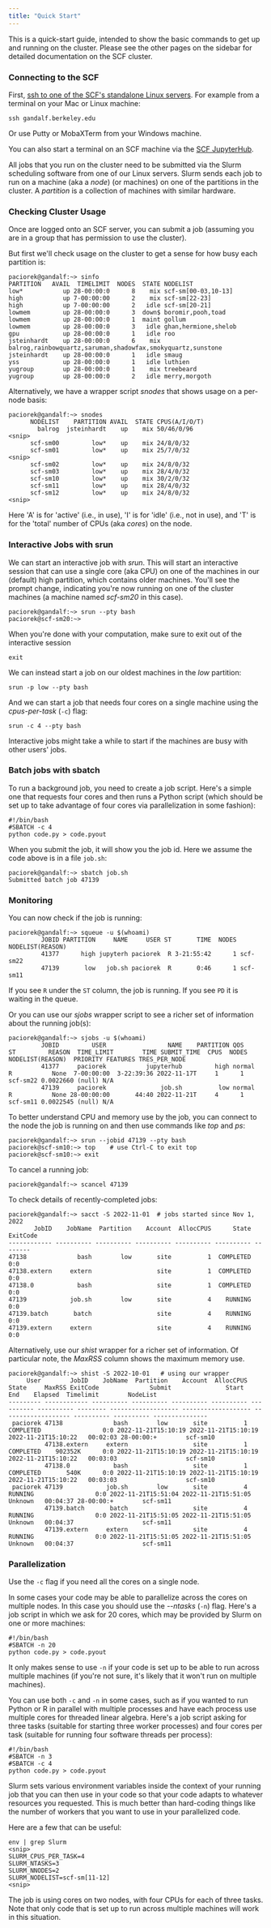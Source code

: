 ```yaml
---
title: "Quick Start"
---
```


This is a quick-start guide, intended to show the basic commands to get
up and running on the cluster. Please see the other pages on the sidebar for
detailed documentation on the SCF cluster.

### Connecting to the SCF

First, [ssh to one of the SCF's standalone Linux servers](../../access/ssh.md).
For example from a terminal on your Mac or Linux machine:

```{code} shell
ssh gandalf.berkeley.edu
```


Or use Putty or MobaXTerm from your Windows machine.

You can also start a terminal on an SCF machine via the
[SCF JupyterHub](../../access/jupyterhub.md).

All jobs that you run on the cluster need to be submitted via the Slurm
scheduling software from one of our Linux servers. Slurm sends each job
to run on a machine (aka a *node*) (or machines) on one of the
partitions in the cluster. A *partition* is a collection of machines
with similar hardware.

### Checking Cluster Usage

Once are logged onto an SCF server, you can submit a job (assuming you
are in a group that has permission to use the cluster).

But first we'll check usage on the cluster to get a sense for how busy
each partition is:

```{code} shell-session
paciorek@gandalf:~> sinfo
PARTITION   AVAIL  TIMELIMIT  NODES  STATE NODELIST
low*           up 28-00:00:0      8    mix scf-sm[00-03,10-13]
high           up 7-00:00:00      2    mix scf-sm[22-23]
high           up 7-00:00:00      2   idle scf-sm[20-21]
lowmem         up 28-00:00:0      3  down$ boromir,pooh,toad
lowmem         up 28-00:00:0      1  maint gollum
lowmem         up 28-00:00:0      3   idle ghan,hermione,shelob
gpu            up 28-00:00:0      1   idle roo
jsteinhardt    up 28-00:00:0      6    mix balrog,rainbowquartz,saruman,shadowfax,smokyquartz,sunstone
jsteinhardt    up 28-00:00:0      1   idle smaug
yss            up 28-00:00:0      1   idle luthien
yugroup        up 28-00:00:0      1    mix treebeard
yugroup        up 28-00:00:0      2   idle merry,morgoth
```

Alternatively, we have a wrapper script *snodes* that shows usage on a
per-node basis:

```{code} shell-session
paciorek@gandalf:~> snodes
      NODELIST    PARTITION AVAIL  STATE CPUS(A/I/O/T)
        balrog  jsteinhardt    up    mix 50/46/0/96
<snip>
      scf-sm00         low*    up    mix 24/8/0/32
      scf-sm01         low*    up    mix 25/7/0/32
<snip>
      scf-sm02         low*    up    mix 24/8/0/32
      scf-sm03         low*    up    mix 28/4/0/32
      scf-sm10         low*    up    mix 30/2/0/32
      scf-sm11         low*    up    mix 28/4/0/32
      scf-sm12         low*    up    mix 24/8/0/32
<snip>
```

Here 'A' is for 'active' (i.e., in use), 'I' is for 'idle' (i.e., not in
use), and 'T' is for the 'total' number of CPUs (aka *cores*) on the
node. 

### Interactive Jobs with srun

We can start an interactive job with *srun*. This will start an
interactive session that can use a single core (aka CPU) on one of the
machines in our (default) high partition, which contains older machines.
You'll see the prompt change, indicating you're now running on one of
the cluster machines (a machine named *scf-sm20* in this case). 

```{code} shell-session
paciorek@gandalf:~> srun --pty bash
paciorek@scf-sm20:~> 
```

When you're done with your computation, make sure to exit out of the
interactive session

```{code} shell
exit
```

We can instead start a job on our oldest machines in the *low*
partition:

```{code} shell
srun -p low --pty bash
```

And we can start a job that needs four cores on a single machine using
the *cpus-per-task* (`-c`) flag:

```{code} shell
srun -c 4 --pty bash
```

Interactive jobs might take a while to start if the machines are busy
with other users' jobs.

### Batch jobs with sbatch

To run a background job, you need to create a job script. Here's a
simple one that requests four cores and then runs a Python script (which
should be set up to take advantage of four cores via parallelization in
some fashion):

```{code} bash
#!/bin/bash
#SBATCH -c 4
python code.py > code.pyout
```

When you submit the job, it will show you the job id. Here we assume the
code above is in a file `job.sh`:

```{code} shell-session
paciorek@gandalf:~> sbatch job.sh
Submitted batch job 47139
```

### Monitoring

You can now check if the job is running:

```{code} shell-session
paciorek@gandalf:~> squeue -u $(whoami)
         JOBID PARTITION     NAME     USER ST       TIME  NODES NODELIST(REASON)
         41377      high jupyterh paciorek  R 3-21:55:42      1 scf-sm22
         47139       low   job.sh paciorek  R       0:46      1 scf-sm11
```

If you see `R` under the `ST` column, the job is running. If you see
`PD` it is waiting in the queue.

Or you can use our *sjobs* wrapper script to see a richer set of
information about the running job(s):

```{code} shell-session
paciorek@gandalf:~> sjobs -u $(whoami)
         JOBID         USER                 NAME    PARTITION QOS      ST         REASON  TIME_LIMIT        TIME SUBMIT_TIME  CPUS  NODES     NODELIST(REASON)  PRIORITY FEATURES TRES_PER_NODE
         41377     paciorek           jupyterhub         high normal    R           None  7-00:00:00  3-22:39:36 2022-11-17T     1      1             scf-sm22 0.0022660 (null) N/A
         47139     paciorek               job.sh          low normal    R           None 28-00:00:00       44:40 2022-11-21T     4      1             scf-sm11 0.0022545 (null) N/A
```

To better understand CPU and memory use by the job, you can connect to
the node the job is running on and then use commands like *top* and
*ps*:

```{code} shell-session
paciorek@gandalf:~> srun --jobid 47139 --pty bash
paciorek@scf-sm10:~> top    # use Ctrl-C to exit top
paciorek@scf-sm10:~> exit
```

To cancel a running job:

```{code} shell-session
paciorek@gandalf:~> scancel 47139
```

To check details of recently-completed jobs:

```{code} shell-session
paciorek@gandalf:~> sacct -S 2022-11-01  # jobs started since Nov 1, 2022
       JobID    JobName  Partition    Account  AllocCPUS      State ExitCode 
------------ ---------- ---------- ---------- ---------- ---------- -------- 
47138              bash        low       site          1  COMPLETED      0:0 
47138.extern     extern                  site          1  COMPLETED      0:0 
47138.0            bash                  site          1  COMPLETED      0:0 
47139            job.sh        low       site          4    RUNNING      0:0 
47139.batch       batch                  site          4    RUNNING      0:0 
47139.extern     extern                  site          4    RUNNING      0:0 
```

Alternatively, use our *shist* wrapper for a richer set of information.
Of particular note, the *MaxRSS* column shows the maximum memory use.

```{code} shell-session
paciorek@gandalf:~> shist -S 2022-10-01   # using our wrapper
     User        JobID    JobName  Partition    Account  AllocCPUS      State     MaxRSS ExitCode              Submit               Start                 End    Elapsed  Timelimit        NodeList 
--------- ------------ ---------- ---------- ---------- ---------- ---------- ---------- -------- ------------------- ------------------- ------------------- ---------- ---------- --------------- 
 paciorek 47138              bash        low       site          1  COMPLETED                 0:0 2022-11-21T15:10:19 2022-11-21T15:10:19 2022-11-21T15:10:22   00:02:03 28-00:00:+        scf-sm10 
          47138.extern     extern                  site          1  COMPLETED    902352K      0:0 2022-11-21T15:10:19 2022-11-21T15:10:19 2022-11-21T15:10:22   00:03:03                   scf-sm10 
          47138.0            bash                  site          1  COMPLETED       540K      0:0 2022-11-21T15:10:19 2022-11-21T15:10:19 2022-11-21T15:10:22   00:03:03                   scf-sm10 
 paciorek 47139            job.sh        low       site          4    RUNNING                 0:0 2022-11-21T15:51:04 2022-11-21T15:51:05             Unknown   00:04:37 28-00:00:+        scf-sm11 
          47139.batch       batch                  site          4    RUNNING                 0:0 2022-11-21T15:51:05 2022-11-21T15:51:05             Unknown   00:04:37                   scf-sm11 
          47139.extern     extern                  site          4    RUNNING                 0:0 2022-11-21T15:51:05 2022-11-21T15:51:05             Unknown   00:04:37                   scf-sm11 
```

### Parallelization

Use the `-c` flag if you need all the cores on a single node.

In some cases your code may be able to parallelize across the cores on
multiple nodes. In this case you should use the *--ntasks* (`-n`) flag.
Here's a job script in which we ask for 20 cores, which may be provided
by Slurm on one or more machines:

```{code} bash
#!/bin/bash
#SBATCH -n 20
python code.py > code.pyout
```

It only makes sense to use `-n` if your code is set up to be able to run
across multiple machines (if you're not sure, it's likely that it won't
run on multiple machines).

You can use both `-c` and `-n` in some cases, such as if you wanted to
run Python or R in parallel with multiple processes and have each
process use multiple cores for threaded linear algebra. Here's a job
script asking for three tasks (suitable for starting three worker
processes) and four cores per task (suitable for running four software
threads per process):

```{code} bash
#!/bin/bash
#SBATCH -n 3
#SBATCH -c 4
python code.py > code.pyout
```

Slurm sets various environment variables inside the context of your
running job that you can then use in your code so that your code adapts
to whatever resources you requested. This is much better than
hard-coding things like the number of workers that you want to use in
your parallelized code. 

Here are a few that can be useful:

```{code} shell-session
env | grep Slurm
<snip>
SLURM_CPUS_PER_TASK=4
SLURM_NTASKS=3
SLURM_NNODES=2
SLURM_NODELIST=scf-sm[11-12]
<snip>
```

The job is using cores on two nodes, with four CPUs for each of three
tasks. Note that only code that is set up to run across multiple
machines will work in this situation.
